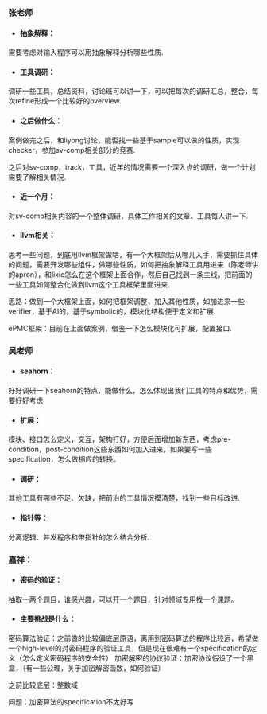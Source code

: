 ### 张老师

* #### 抽象解释：

需要考虑对输入程序可以用抽象解释分析哪些性质.

* #### 工具调研：

调研一些工具，总结资料，讨论班可以讲一下，可以把每次的调研汇总，整合，每次refine形成一个比较好的overview.

* #### 之后做什么：

案例做完之后，和liyong讨论，能否找一些基于sample可以做的性质，实现checker，参加sv-comp相关部分的竞赛.

之后对sv-comp，track，工具，近年的情况需要一个深入点的调研，做一个计划需要了解相关情况.

* #### 近一个月：

对sv-comp相关内容的一个整体调研，具体工作相关的文章、工具每人讲一下.

* #### llvm相关：

思考一些问题，到底用llvm框架做啥，有一个大框架后从哪儿入手，需要抓住具体的问题，需要开发哪些组件，做哪些性质，如何把抽象解释工具用进来（陈老师讲的apron），和lixie怎么在这个框架上面合作，然后自己找到一条主线。把前面的一些工具如何整合化做到llvm这个工具框架里面进来.

思路：做到一个大框架上面，如何把框架调整，加入其他性质，如加进来一些verifier，基于AI的，基于symbolic的，模块化结构便于定义和扩展.

ePMC框架：目前在上面做案例，借鉴一下怎么模块化可扩展，配置接口.

### 吴老师

* #### seahorn：

好好调研一下seahorn的特点，能做什么，怎么体现出我们工具的特点和优势，需要好好考虑.

* #### 扩展：

模块、接口怎么定义，交互，架构打好，方便后面增加新东西，考虑pre-condition，post-condition这些东西如何加入进来，如果要写一些specification，怎么做相应的转换。

* #### 调研：

其他工具有哪些不足、欠缺，把前沿的工具情况摸清楚，找到一些目标改进.

* #### 指针等：

分离逻辑、并发程序和带指针的怎么结合分析.

### 嘉祥：
* #### 密码的验证：
 抽取一两个题目，谁感兴趣，可以开一个题目，针对领域专用找一个课题。

* #### 主要挑战是什么：
密码算法验证：之前做的比较偏底层原语，离用到密码算法的程序比较远，希望做一个high-level的对密码程序的验证工具，但是现在很难有一个specification的定义（怎么定义密码程序的安全性）
加密解密的协议验证：加密协议假设了一个黑盒，（有一些公理，关于加密解密函数，如何验证）

之前比较底层：整数域

问题：加密算法的specification不太好写




